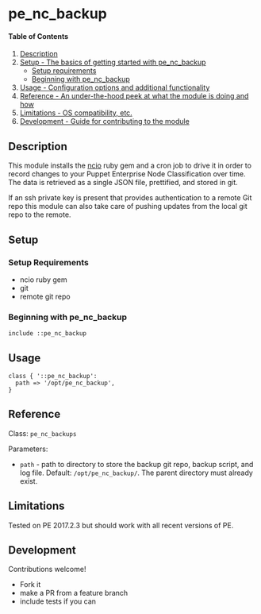 
# pe_nc_backup

#### Table of Contents

1. [Description](#description)
2. [Setup - The basics of getting started with pe_nc_backup](#setup)
    * [Setup requirements](#setup-requirements)
    * [Beginning with pe_nc_backup](#beginning-with-pe_nc_backup)
3. [Usage - Configuration options and additional functionality](#usage)
4. [Reference - An under-the-hood peek at what the module is doing and how](#reference)
5. [Limitations - OS compatibility, etc.](#limitations)
6. [Development - Guide for contributing to the module](#development)

## Description

This module installs the [ncio](https://rubygems.org/gems/ncio) ruby gem and a cron job to drive it in order to record changes to your Puppet Enterprise Node Classification over time. The data is retrieved as a single JSON file, prettified, and stored in git.

If an ssh private key is present that provides authentication to a remote Git repo this module can also take care of pushing updates from the local git repo to the remote.

## Setup


### Setup Requirements

- ncio ruby gem
- git
- remote git repo

### Beginning with pe_nc_backup

```
include ::pe_nc_backup
```

## Usage

```
class { '::pe_nc_backup':
  path => '/opt/pe_nc_backup',
}
```

## Reference

Class: `pe_nc_backups`

Parameters:

- `path` - path to directory to store the backup git repo, backup script, and log file. Default: `/opt/pe_nc_backup/`. The parent directory must already exist.

## Limitations

Tested on PE 2017.2.3 but should work with all recent versions of PE.

## Development

Contributions welcome!

- Fork it
- make a PR from a feature branch
- include tests if you can

